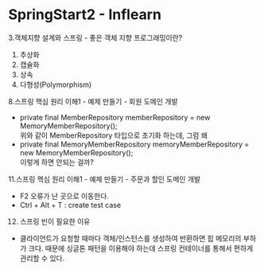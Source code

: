 # SpringStart2 - Inflearn

3.객체지향 설계와 스프링 - 좋은 객체 지향 프로그래밍이란?
  1) 추상화
  2) 캡슐화
  3) 상속
  4) 다형성(Polymorphism)

8.스프링 핵심 원리 이해1 - 예제 만들기 - 회원 도메인 개발  
  - private final MemberRepository memberRepository = new MemoryMemberRepository();  
  위와 같이 MemberRepository 타입으로 초기화 하는데, 그럼 왜  
  - private final MemoryMemberRepository memoryMemberRepository = new MemoryMemberRepository();  
  이렇게 하면 안되는 걸까?  
  
11.스프링 핵심 원리 이해1 - 예제 만들기 - 주문과 할인 도메인 개발
  * F2 오류가 난 곳으로 이동한다.
  * Ctrl + Alt + T : create test case

12. 스프링 빈이 필요한 이유
  * 클라이언트가 요청할 때마다 객체/인스턴스를 생성하여 반환하면 힙 메모리의 부하가 크다. 때문에 싱글톤 패턴을 이용해야 하는데 스프링 컨테이너를 통해서 편하게 관리할 수 있다.
